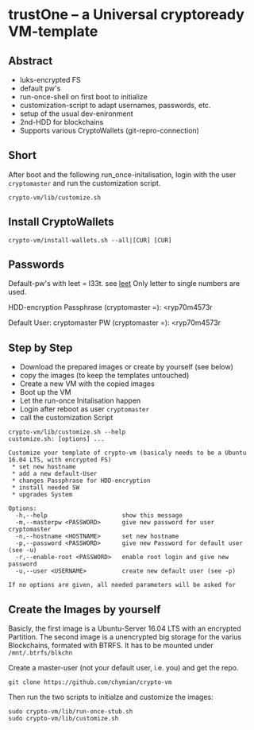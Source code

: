# trustOne – a Universal cryptoready VM-template

## Abstract
* luks-encrypted FS
* default pw's
* run-once-shell on first boot to initialize
* customization-script to adapt usernames, passwords, etc.
* setup of the usual dev-enironment
* 2nd-HDD for blockchains
* Supports various CryptoWallets (git-repro-connection)  


## Short
After boot and the following run_once-initalisation, login with the user ```cryptomaster``` and run the customization script.
```
crypto-vm/lib/customize.sh
```
## Install CryptoWallets  
```
crypto-vm/install-wallets.sh --all|[CUR] [CUR]
```

## Passwords
Default-pw's with leet = l33t. see [leet](https://simple.wikipedia.org/wiki/Leet)
Only letter to single numbers are used.

HDD-encryption Passphrase (cryptomaster =): <ryp70m4573r

Default User: cryptomaster
PW (cryptomaster =): <ryp70m4573r

## Step by Step
* Download the prepared images or create by yourself (see below)
* copy the images (to keep the templates untouched)
* Create a new VM with the copied images
* Boot up the VM
* Let the run-once Initalisation happen
* Login after reboot as user ```cryptomaster```
* call the customization Script

```
crypto-vm/lib/customize.sh --help
customize.sh: [options] ...

Customize your template of crypto-vm (basicaly needs to be a Ubuntu 16.04 LTS, with encrypted FS)
 * set new hostname
 * add a new default-User
 * changes Passphrase for HDD-encryption
 * install needed SW
 * upgrades System

Options:
  -h,--help                     show this message
  -m,--masterpw <PASSWORD>      give new password for user cryptomaster
  -n,--hostname <HOSTNAME>      set new hostname
  -p,--password <PASSWORD>      give new Password for default user (see -u)
  -r,--enable-root <PASSWORD>   enable root login and give new password
  -u,--user <USERNAME>          create new default user (see -p)

If no options are given, all needed parameters will be asked for
```


## Create the Images by yourself
Basicly, the first image is a Ubuntu-Server 16.04 LTS with an encrypted Partition.
The second image is a unencrypted big storage for the varius Blockchains, formated with BTRFS.
It has to be mounted under ```/mnt/.btrfs/blkchn```

Create a master-user (not your default user, i.e. you) and get the repo.
```
git clone https://github.com/chymian/crypto-vm
```

Then run the two scripts to initialze and customize the images:

```
sudo crypto-vm/lib/run-once-stub.sh
sudo crypto-vm/lib/customize.sh
```
